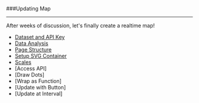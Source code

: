 ###Updating Map

---

After weeks of discussion, let's finally create a realtime map!

- [Dataset and API Key](data.md)
- [Data Analysis](analysis.md)
- [Page Structure](structure.md)
- [Setup SVG Container](svg.md)
- [Scales](scale.md)
- [Access API]
- [Draw Dots]
- [Wrap as Function]
- [Update with Button]
- [Update at Interval]
